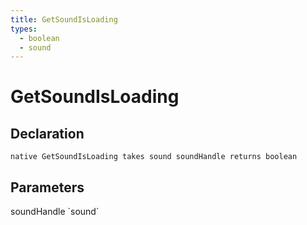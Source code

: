 ```yaml
---
title: GetSoundIsLoading
types:
  - boolean
  - sound
---
```


# GetSoundIsLoading

## Declaration

```
native GetSoundIsLoading takes sound soundHandle returns boolean
```

## Parameters
<dl>
  <dt>soundHandle `sound`</dt>
  <dd></dd>
</dl>